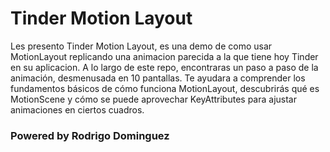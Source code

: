 # Tinder Motion Layout 

Les presento Tinder Motion Layout, es una demo de como usar MotionLayout replicando una animacion parecida a la que tiene hoy Tinder en su aplicacion. A lo largo de este repo, encontraras un paso a paso de la animación, desmenusada en 10 pantallas. Te ayudara a comprender los fundamentos básicos de cómo funciona MotionLayout, descubrirás qué es MotionScene y cómo se puede aprovechar KeyAttributes para ajustar animaciones en ciertos cuadros.
### Powered by Rodrigo Dominguez
